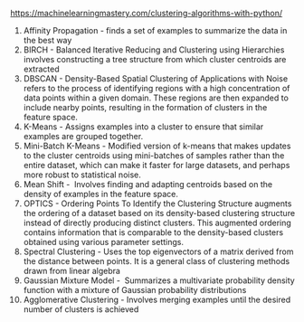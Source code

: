 
https://machinelearningmastery.com/clustering-algorithms-with-python/


1. Affinity Propagation - finds a set of examples to summarize the data in the best way
2.  BIRCH - Balanced Iterative Reducing and Clustering using  Hierarchies involves constructing a tree structure from which cluster centroids are extracted
3. DBSCAN - Density-Based Spatial Clustering of Applications with Noise refers to the process of identifying regions with a high concentration of data points within a given domain. These regions are then expanded to include nearby points, resulting in the formation of clusters in the feature space.
4. K-Means - Assigns examples into a cluster to ensure that similar examples are grouped together.
5. Mini-Batch K-Means - Modified version of k-means that makes updates to the cluster centroids using mini-batches of samples rather than the entire dataset, which can make it faster for large datasets, and perhaps more robust to statistical noise.
6. Mean Shift -  Involves finding and adapting centroids based on the density of examples in the feature space.
7. OPTICS -  Ordering Points To Identify the Clustering Structure augments the ordering of a dataset based on its density-based clustering structure instead of directly producing distinct clusters. This augmented ordering contains information that is comparable to the density-based clusters obtained using various parameter settings.
8. Spectral Clustering - Uses the top eigenvectors of a matrix derived from the distance between points. It is a general class of clustering methods drawn from linear algebra
9. Gaussian Mixture Model -  Summarizes a multivariate probability density function with a mixture of Gaussian probability distributions
10. Agglomerative Clustering - Involves merging examples until the desired number of clusters is achieved